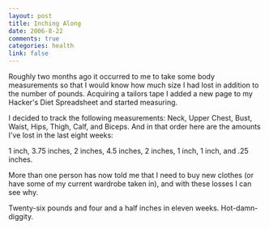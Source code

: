```yaml
--- 
layout: post
title: Inching Along
date: 2006-8-22
comments: true
categories: health
link: false
---
```

Roughly two months ago it occurred to me to take some body measurements so that I would know how much size I had lost in addition to the number of pounds. Acquiring a tailors tape I added a new page to my Hacker's Diet Spreadsheet and started measuring.

I decided to track the following measurements: Neck, Upper Chest, Bust, Waist, Hips, Thigh, Calf, and Biceps. And in that order here are the amounts I've lost in the last eight weeks:

1 inch, 3.75 inches, 2 inches, 4.5 inches, 2 inches, 1 inch, 1 inch, and .25 inches.

More than one person has now told me that I need to buy new clothes (or have some of my current wardrobe taken in), and with these losses I can see why.

Twenty-six pounds and four and a half inches in eleven weeks. Hot-damn-diggity.
